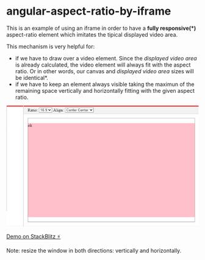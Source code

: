 # angular-aspect-ratio-by-iframe

This is an example of using an iframe in order to have a **fully responsive(*)** aspect-ratio element which imitates the tipical displayed video area.

This mechanism is very helpful for:
 - if we have to draw over a video element. Since the *displayed video area* is already calculated,
  the video element will always fit with the aspect ratio. Or in other words, our canvas and *displayed video area* sizes will be identical*.
 - if we have to keep an element always visible taking the maximun of the remaining space vertically and horizontally fitting with the given aspect ratio.

![center-center-height-overflow][center-center-height-overflow]

[Demo on StackBlitz ⚡️](https://angular-aspect-ratio-by-iframe.stackblitz.io/)

Note: resize the window in both directions: vertically and horizontally.




[center-center-height-overflow]: https://github.com/angelfraga/angular-aspect-ratio-by-iframe/blob/master/docs/center-center-height-oveflow.png?raw=true "center-center-height-overflow"
